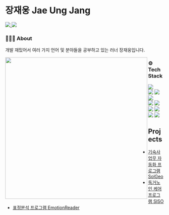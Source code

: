 <h1 align="Left">
  <br>
  장재웅 Jae Ung Jang   
</h1> 
<div>
  <a href="https://www.linkedin.com/in/jae-ung-jang-788731252/" target="_blank">
    <img src="https://img.shields.io/badge/JaeUngJang-0A66C2?style=flat-square&logo=LinkedIn&logoColor=white"/>
  </a>
  <a href="https://www.notion.so/jangjaeung/Jae-Ung-Jang-9ed398de8b0b4a98a16683f6ceae3a54">
    <img src="https://img.shields.io/badge/Resume (Kor ver.)-000000?style=flat-square&logo=Notion&logoColor=white"/>
  </a>
<!--   <a href="" target="_blank">
    <img src="https://img.shields.io/badge/Resume (Eng ver.)-000000?style=flat-square&logo=Notion&logoColor=white"/>
  </a> -->
</div>


 ### 👨🏻‍💻  About
  개발 재밌어서 여러 가지 언어 및 분야들을 공부하고 있는 러너 장재웅입니다.
 
 <img align = "left" src = "https://github-readme-stats.vercel.app/api?username=jaeungjang&show_icons=true&theme=swift" width = 450/>

 ### ⚙️ Tech Stack
 <div align=left> 
  <img src="https://img.shields.io/badge/swift-F05138?style=for-the-badge&logo=swift&logoColor=white">
  
  <br>
  <img src="https://img.shields.io/badge/csharp-452170?style=for-the-badge&logo=csharp&logoColor=white">
  <img src="https://img.shields.io/badge/java-007396?style=for-the-badge&logo=java&logoColor=white"> 
  <img src="https://img.shields.io/badge/python-3776AB?style=for-the-badge&logo=python&logoColor=white">

  <br>
   <img src="https://img.shields.io/badge/.NET-512BD4?style=for-the-badge&logo=.NET&logoColor=white">
   <img src="https://img.shields.io/badge/OpenCV-5C3EE8?style=for-the-badge&logo=OpenCV&logoColor=white">
   <img src="https://img.shields.io/badge/mysql-4479A1?style=for-the-badge&logo=mysql&logoColor=white"> 
   <img src="https://img.shields.io/badge/Spring-6DB33F?style=for-the-badge&logo=Spring&logoColor=white">

  <br>
  <img src="https://img.shields.io/badge/github-181717?style=for-the-badge&logo=github&logoColor=white">
  <img src="https://img.shields.io/badge/git-F05032?style=for-the-badge&logo=git&logoColor=white">

</div>

 ##  Projects
 - <a href="https://github.com/JaeUngJang/SolGeo">기숙사 업무 자동화 프로그램 SolGeo</a>
 - <a href="https://github.com/senior-management-application-SISO/SISO">독거노인 케어 프로그램 SISO</a>
 - <a href="https://github.com/EmotionReader/EmotionReader">표정분석 프로그램 EmotionReader</a>

